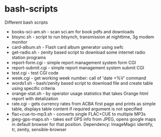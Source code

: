 bash-scripts
============

Different bash scripts

  * books-sci-am.sh - scan sci.am for book pdfs and downloads
  * btsync.sh - script to run btsynch, transmission at nighttime, 3g modem monitor
  * card-album.sh - Flash card album generator using swfc
  * get-radio.sh - zenity based script to download some internet radio station programs
  * report-form.cgi - simple report management system form CGI
  * report-submit.cgi - simple report management system submit CGI
  * test.cgi - test CGI code
  * week.cgi - get working week number: call of 'date +%V' command
  * words1.sh - bash/zenity based script to download file and create table using specific criteria
  * orange-stat.sh - by operator usage statistics that takes Orange html report with detalization
  * rate.cgi - gets currency rates from ACBA first page and prints as simple table, displays table content if required argument is not specified
  * flac+cue-to-mp3.sh - converts single FLAC+CUE to multiple MP3s
  * jpeg-gps-maps.sh - takes exif GPS info from JPEG, opens google maps in default browser for that position. Dependency: ImageMagic identify, tr, zenity, sensible-browser
